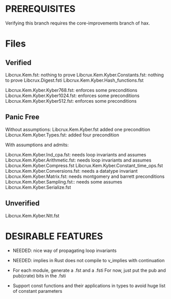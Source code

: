 PREREQUISITES
==============
Verifying this branch requires the core-improvements branch of hax.


Files
=====

Verified
--------
Libcrux.Kem.fst: nothing to prove
Libcrux.Kem.Kyber.Constants.fst: nothing to prove
Libcrux.Digest.fsti
Libcrux.Kem.Kyber.Hash_functions.fst

Libcrux.Kem.Kyber.Kyber768.fst: enforces some preconditions
Libcrux.Kem.Kyber.Kyber1024.fst: enforces some preconditions
Libcrux.Kem.Kyber.Kyber512.fst: enforces some preconditions


Panic Free
--------

Without assumptions:
Libcrux.Kem.Kyber.fst added one precondition
Libcrux.Kem.Kyber.Types.fst: added four precondition

With assumptions and admits:

Libcrux.Kem.Kyber.Ind_cpa.fst: needs loop invariants and assumes
Libcrux.Kem.Kyber.Arithmetic.fst: needs loop invariants and assumes
Libcrux.Kem.Kyber.Compress.fst
Libcrux.Kem.Kyber.Constant_time_ops.fst
Libcrux.Kem.Kyber.Conversions.fst: needs a datatype invariant
Libcrux.Kem.Kyber.Matrix.fst: needs montgomery and barrett preconditions
Libcrux.Kem.Kyber.Sampling.fst:: needs some assumes
Libcrux.Kem.Kyber.Serialize.fst


Unverified
----------
Libcrux.Kem.Kyber.Ntt.fst


DESIRABLE FEATURES
=================

- NEEDED: nice way of propagating loop invariants

- NEEDED: implies in Rust does not compile to v_implies with continuation


- For each module, generate a .fst and a .fsti
  For now, just put the pub and pub(crate) bits in the .fsti
  
  
- Support const functions and their applications in types to avoid
  huge list of constant parameters
  
  

